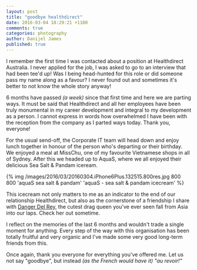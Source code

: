 ```yaml
---
layout: post
title: "goodbye healthdirect"
date: 2016-03-04 18:29:21 +1100
comments: true
categories: photography
author: Danijel James
published: true
---
```

I remember the first time I was contacted about a position at Healthdirect Australia. I never applied for the job, I was asked to go to an interview that had been tee'd up! Was I being head-hunted for this role or did someone pass my name along as a favour? I never found out and sometimes it's better to not know the whole story anyway! 

6 months have passed _(a week)_ since that first time and here we are parting ways. It must be said that Healthdirect and all her employees have been truly monumental in my career development and integral to my development as a person. I cannot express in words how overwhelmed I have been with the reception from the company as I parted ways today. Thank you, everyone!

For the usual send-off, the Corporate IT team will head down and enjoy lunch together in honour of the person who's departing or their birthday. We enjoyed a meal at MissChu, one of my favourite Vietnamese shops in all of Sydney. After this we headed up to AquaS, where we all enjoyed their delicious Sea Salt & Pandam iceream.

{% img /images/2016/03/20160304.iPhone6Plus.132515.800res.jpg 800 800 'aquaS sea salt & pandam' 'aquaS - sea salt & pandam icecream' %}

This icecream not only matters to me as an indicator to the end of our relationship Healthdirect, but also as the cornerstone of a friendship I share with [Danger Del Rey](https://instagram.com/mynameisdanger), the cutest drag queen you've ever seen fall from Asia into our laps. Check her out sometime.

I reflect on the memories of the last 6 months and wouldn't trade a single moment for anything. Every step of the way with this organisation has been totally fruitful and very organic and I've made some very good long-term friends from this.

Once again, thank you everyone for everything you've offered me. Let us not say "goodbye", but instead _(as the French would have it)_ _"au revoir!"_
